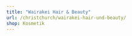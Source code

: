 ```yaml
---
title: "Wairakei Hair & Beauty"
url: /christchurch/wairakei-hair-und-beauty/
shop: Kosmetik
---
```

